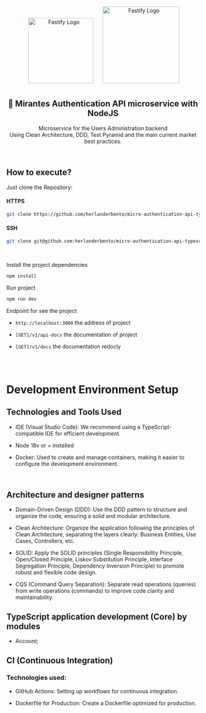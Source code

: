 <center>
  <p align="center">
  &nbsp;&nbsp;&nbsp;
   <img src="https://mirantes.io/_next/static/media/mirantes-white.52c9010f.svg" alt="Fastify Logo" width="170" />&nbsp;&nbsp;
    <img src="https://nodejs.org/static/images/logo.svg" alt="Fastify Logo" width="200" style="margin: 12px" />
  </p>  
  <h2 align="center">🚀 Mirantes Authentication API microservice with NodeJS</h2>
  <p align="center">
   Microservice for the Users Administration backend<br />Using Clean Architecture, DDD, Test Pyramid and the main current market best practices.
  </p>
</center>
<br />

## How to execute?

Just clone the Repository:

#### HTTPS

```sh
git clone https://github.com/herlanderbento/micro-authentication-api-typescript.git
```

#### SSH

```sh
git clone git@github.com:herlanderbento/micro-authentication-api-typescript.git
```

<!-- Upload the project containers
<br/>

```sh
docker-compose up -d
```

```sh
npm run docker:up
``` -->

<br/>

Install the project dependencies

```sh
npm install
```

Run project

```sh
npm run dev
```

Endpoint for see the project

- `http://localhost:3000` the address of project

- `[GET]/v1/api-docs` the documentation of project
- `[GET]/v1/docs` the documentation redocly


<br/>
<Br/>

# Development Environment Setup

## Technologies and Tools Used

- IDE (Visual Studio Code): We recommend using a TypeScript-compatible IDE for efficient development.

- Node 18v or + installed

- Docker: Used to create and manage containers, making it easier to configure the development environment.

<br />

## Architecture and designer patterns

- Domain-Driven Design (DDD): Use the DDD pattern to structure and organize the code, ensuring a solid and modular architecture.

- Clean Architecture: Organize the application following the principles of Clean Architecture, separating the layers clearly: Business Entities, Use Cases, Controllers, etc.
- SOLID: Apply the SOLID principles (Single Responsibility Principle, Open/Closed Principle, Liskov Substitution Principle, Interface Segregation Principle, Dependency Inversion Principle) to promote robust and flexible code design.
- CQS (Command Query Separation): Separate read operations (queries) from write operations (commands) to improve code clarity and maintainability.

## TypeScript application development (Core) by modules

- Account;
  <br />

## CI (Continuous Integration)

### Technologies used:

- GitHub Actions: Setting up workflows for continuous integration.

- Dockerfile for Production: Create a Dockerfile optimized for production.
